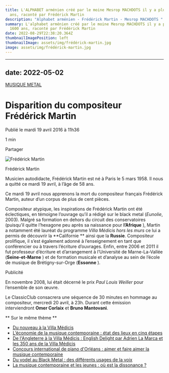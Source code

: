 ```yaml
---
title: L'ALPHABET arménien créé par le moine Mesrop MACHDOTS il y a plus de 1600
  ans, raconté par Frédérick Martin
description: "Alphabet arménien - Frédérick Martin - Mesrop MACHDOTS "
summary: L'alphabet arménien créé par le moine Mesrop MACHDOTS il y a plus de
  1600 ans, raconté par Frédérick Martin
date: 2022-08-29T22:38:20.364Z
thumbnailImagePosition: left
thumbnailImage: assets/img/frédérick-martin.jpg
image: assets/img/frédérick-martin.jpg
---
```

- - -

## date: 2022-05-02

<!--StartFragment-->

[MUSIQUE METAL](https://www.radiofrance.fr/musique/rock/metal)

# Disparition du compositeur Frédérick Martin

Publié le mardi 19 avril 2016 à 11h36

1 min

Partager

![Frédérick Martin](https://www.radiofrance.fr/s3/cruiser-production/2016/04/71c1f107-990b-47c9-9efa-4d690bfb5c36/870x489_frederick_martin.jpg)

Frédérick Martin

Musicien autodidacte, Frédérick Martin est né à Paris le 5 mars 1958. Il nous a quitté ce mardi 19 avril, à l’âge de 58 ans.

Ce mardi 19 avril nous apprenons la mort du compositeur français Frédérick Martin, auteur d’un corpus de plus de cent pièces.

Compositeur atypique, les inspirations de Frédérick Martin ont été éclectiques, en témoigne l’ouvrage qu’il a rédigé sur le black metal (*Eunolie*, 2003). Malgré sa formation en dehors du circuit des conservatoires (puisqu’il quitte l’hexagone peu après sa naissance pour **l’Afrique** ), Martin a notamment été lauréat du programme *Villa Médicis hors les murs* ce lui a permis de découvrir la \*\*Californie \*\* ainsi que la **Russie**. Compositeur prolifique, il s’est également adonné à l’enseignement en tant que conférencier ou à travers l’écriture d’ouvrages. Enfin, entre 2006 et 2011 il fut professeur d’écriture et d’arrangement à l’Université de Marne-La-Vallée (**Seine-et-Marne** ) et de formation musicale et d’analyse au sein de l’école de musique de Brétigny-sur-Orge (**Essonne** ).

Publicité

En novembre 2008, lui était décerné le prix *Paul Louis Weiller* pour l’ensemble de son œuvre.

Le ClassicClub consacrera une séquence de 30 minutes en hommage au compositeur, mercredi 20 avril, à 23h. Durant cette émission interviendront **Omer Corlaix** et **Bruno Mantovani**.

\*\* Sur le même thème \*\*

* [Du nouveau à la Villa Médicis](https://www.radiofrance.fr/actualite-musicale/du-nouveau-la-villa-medicis-3008)
* [L’économie de la musique contemporaine : état des lieux en cinq étapes](https://www.radiofrance.fr/actualite-musicale/l-economie-de-la-musique-contemporaine-etat-des-lieux-en-cinq-etapes-1265)
* [De l'Angleterre à la Villa Médicis : English Delight par Adrien La Marca et les 350 ans de la Villa Médicis](https://www.radiofrance.fr/emissions/carrefour-de-lodeon-acte-2/de-l-angleterre-la-villa-medicis-english-delight-par-adrien-la-marca-et-les-350-ans-de-la-villa-medicis-9731)
* [Concours international de piano d'Orléans : aimer et faire aimer la musique contemporaine](https://www.radiofrance.fr/emissions/le-dossier-du-jour/concours-international-de-piano-d-orleans-aimer-et-faire-aimer-la-musique-contemporaine-9491)
* [Du yodel au Black Metal : des différents usages de la voix](https://www.radiofrance.fr/emissions/pleine-voix/du-yodel-au-black-metal-des-differents-usages-de-la-voix-9266)
* [La musique contemporaine et les jeunes : où est la dissonance ?](https://www.radiofrance.fr/musique-contemporaine/la-musique-contemporaine-et-les-jeunes-ou-est-la-dissonance-693)

<!--EndFragment-->